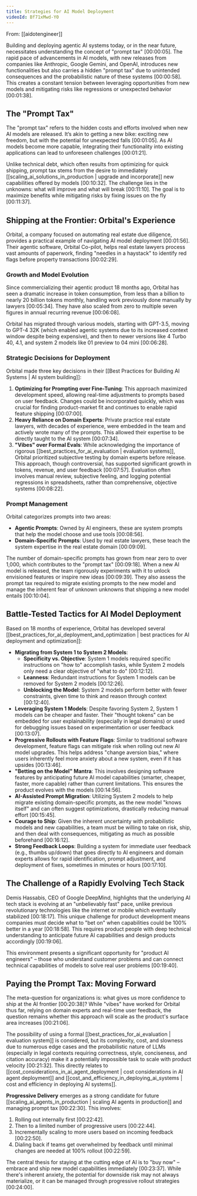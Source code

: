 ```yaml
---
title: Strategies for AI Model Deployment
videoId: Bf71xMwd-Y0
---
```


From: [[aidotengineer]] <br/> 

Building and deploying agentic AI systems today, or in the near future, necessitates understanding the concept of "prompt tax" <a class="yt-timestamp" data-t="00:00:05">[00:00:05]</a>. The rapid pace of advancements in AI models, with new releases from companies like Anthropic, Google Gemini, and OpenAI, introduces new functionalities but also carries a hidden "prompt tax" due to unintended consequences and the probabilistic nature of these systems <a class="yt-timestamp" data-t="00:00:58">[00:00:58]</a>. This creates a constant tension between leveraging opportunities from new models and mitigating risks like regressions or unexpected behavior <a class="yt-timestamp" data-t="00:01:38">[00:01:38]</a>.

## The "Prompt Tax"

The "prompt tax" refers to the hidden costs and efforts involved when new AI models are released. It’s akin to getting a new bike: exciting new freedom, but with the potential for unexpected falls <a class="yt-timestamp" data-t="00:01:05">[00:01:05]</a>. As AI models become more capable, integrating their functionality into existing applications can lead to unforeseen challenges <a class="yt-timestamp" data-t="00:01:21">[00:01:21]</a>.

Unlike technical debt, which often results from optimizing for quick shipping, prompt tax stems from the desire to immediately [[scaling_ai_solutions_in_production | upgrade and incorporate]] new capabilities offered by models <a class="yt-timestamp" data-t="00:10:32">[00:10:32]</a>. The challenge lies in the unknowns: what will improve and what will break <a class="yt-timestamp" data-t="00:11:10">[00:11:10]</a>. The goal is to maximize benefits while mitigating risks by fixing issues on the fly <a class="yt-timestamp" data-t="00:11:37">[00:11:37]</a>.

## Shipping at the Frontier: Orbital's Experience

Orbital, a company focused on automating real estate due diligence, provides a practical example of navigating AI model deployment <a class="yt-timestamp" data-t="00:01:56">[00:01:56]</a>. Their agentic software, Orbital Co-pilot, helps real estate lawyers process vast amounts of paperwork, finding "needles in a haystack" to identify red flags before property transactions <a class="yt-timestamp" data-t="00:02:29">[00:02:29]</a>.

### Growth and Model Evolution
Since commercializing their agentic product 18 months ago, Orbital has seen a dramatic increase in token consumption, from less than a billion to nearly 20 billion tokens monthly, handling work previously done manually by lawyers <a class="yt-timestamp" data-t="00:05:34">[00:05:34]</a>. They have also scaled from zero to multiple seven figures in annual recurring revenue <a class="yt-timestamp" data-t="00:06:08">[00:06:08]</a>.

Orbital has migrated through various models, starting with GPT-3.5, moving to GPT-4 32K (which enabled agentic systems due to its increased context window despite being expensive), and then to newer versions like 4 Turbo 40, 4.1, and system 2 models like 01 preview to 04 mini <a class="yt-timestamp" data-t="00:06:28">[00:06:28]</a>.

### Strategic Decisions for Deployment
Orbital made three key decisions in their [[Best Practices for Building AI Systems | AI system building]]:
1.  **Optimizing for Prompting over Fine-Tuning**: This approach maximized development speed, allowing real-time adjustments to prompts based on user feedback. Changes could be incorporated quickly, which was crucial for finding product-market fit and continues to enable rapid feature shipping <a class="yt-timestamp" data-t="00:07:00">[00:07:00]</a>.
2.  **Heavy Reliance on Domain Experts**: Private practice real estate lawyers, with decades of experience, were embedded in the team and actively wrote many of the prompts. This allowed their expertise to be directly taught to the AI system <a class="yt-timestamp" data-t="00:07:34">[00:07:34]</a>.
3.  **"Vibes" over Formal Evals**: While acknowledging the importance of rigorous [[best_practices_for_ai_evaluation | evaluation systems]], Orbital prioritized subjective testing by domain experts before release. This approach, though controversial, has supported significant growth in tokens, revenue, and user feedback <a class="yt-timestamp" data-t="00:07:57">[00:07:57]</a>. Evaluation often involves manual review, subjective feeling, and logging potential regressions in spreadsheets, rather than comprehensive, objective systems <a class="yt-timestamp" data-t="00:08:22">[00:08:22]</a>.

### Prompt Management
Orbital categorizes prompts into two areas:
*   **Agentic Prompts**: Owned by AI engineers, these are system prompts that help the model choose and use tools <a class="yt-timestamp" data-t="00:08:56">[00:08:56]</a>.
*   **Domain-Specific Prompts**: Used by real estate lawyers, these teach the system expertise in the real estate domain <a class="yt-timestamp" data-t="00:09:09">[00:09:09]</a>.

The number of domain-specific prompts has grown from near zero to over 1,000, which contributes to the "prompt tax" <a class="yt-timestamp" data-t="00:09:18">[00:09:18]</a>. When a new AI model is released, the team rigorously experiments with it to unlock envisioned features or inspire new ideas <a class="yt-timestamp" data-t="00:09:39">[00:09:39]</a>. They also assess the prompt tax required to migrate existing prompts to the new model and manage the inherent fear of unknown unknowns that shipping a new model entails <a class="yt-timestamp" data-t="00:10:04">[00:10:04]</a>.

## Battle-Tested Tactics for AI Model Deployment

Based on 18 months of experience, Orbital has developed several [[best_practices_for_ai_deployment_and_optimization | best practices for AI deployment and optimization]]:

*   **Migrating from System 1 to System 2 Models**:
    *   **Specificity vs. Objective**: System 1 models required specific instructions on "how to" accomplish tasks, while System 2 models only need a clear objective of "what to do" <a class="yt-timestamp" data-t="00:12:12">[00:12:12]</a>.
    *   **Leanness**: Redundant instructions for System 1 models can be removed for System 2 models <a class="yt-timestamp" data-t="00:12:26">[00:12:26]</a>.
    *   **Unblocking the Model**: System 2 models perform better with fewer constraints, given time to think and reason through context <a class="yt-timestamp" data-t="00:12:40">[00:12:40]</a>.
*   **Leveraging System 1 Models**: Despite favoring System 2, System 1 models can be cheaper and faster. Their "thought tokens" can be embedded for user explainability (especially in legal domains) or used for debugging issues based on experimentation or user feedback <a class="yt-timestamp" data-t="00:13:07">[00:13:07]</a>.
*   **Progressive Rollouts with Feature Flags**: Similar to traditional software development, feature flags can mitigate risk when rolling out new AI model upgrades. This helps address "change aversion bias," where users inherently feel more anxiety about a new system, even if it has upsides <a class="yt-timestamp" data-t="00:13:46">[00:13:46]</a>.
*   **"Betting on the Model" Mantra**: This involves designing software features by anticipating future AI model capabilities (smarter, cheaper, faster, more capable) rather than current limitations. This ensures the product evolves with the models <a class="yt-timestamp" data-t="00:14:56">[00:14:56]</a>.
*   **AI-Assisted Prompt Migration**: Utilizing System 2 models to help migrate existing domain-specific prompts, as the new model "knows itself" and can often suggest optimizations, drastically reducing manual effort <a class="yt-timestamp" data-t="00:15:45">[00:15:45]</a>.
*   **Courage to Ship**: Given the inherent uncertainty with probabilistic models and new capabilities, a team must be willing to take on risk, ship, and then deal with consequences, mitigating as much as possible beforehand <a class="yt-timestamp" data-t="00:16:12">[00:16:12]</a>.
*   **Strong Feedback Loops**: Building a system for immediate user feedback (e.g., thumbs up/down) that goes directly to AI engineers and domain experts allows for rapid identification, prompt adjustment, and deployment of fixes, sometimes in minutes or hours <a class="yt-timestamp" data-t="00:17:10">[00:17:10]</a>.

## The Challenge of a Rapidly Evolving Tech Stack

Demis Hassabis, CEO of Google DeepMind, highlights that the underlying AI tech stack is evolving at an "unbelievably fast" pace, unlike previous revolutionary technologies like the internet or mobile which eventually stabilized <a class="yt-timestamp" data-t="00:18:17">[00:18:17]</a>. This unique challenge for product development means companies must decide what to "bet on" when capabilities could be 100% better in a year <a class="yt-timestamp" data-t="00:18:58">[00:18:58]</a>. This requires product people with deep technical understanding to anticipate future AI capabilities and design products accordingly <a class="yt-timestamp" data-t="00:19:06">[00:19:06]</a>.

This environment presents a significant opportunity for "product AI engineers" – those who understand customer problems and can connect technical capabilities of models to solve real user problems <a class="yt-timestamp" data-t="00:19:40">[00:19:40]</a>.

## Paying the Prompt Tax: Moving Forward

The meta-question for organizations is: what gives us more confidence to ship at the AI frontier <a class="yt-timestamp" data-t="00:20:38">[00:20:38]</a>? While "vibes" have worked for Orbital thus far, relying on domain experts and real-time user feedback, the question remains whether this approach will scale as the product's surface area increases <a class="yt-timestamp" data-t="00:21:06">[00:21:06]</a>.

The possibility of using a formal [[best_practices_for_ai_evaluation | evaluation system]] is considered, but its complexity, cost, and slowness due to numerous edge cases and the probabilistic nature of LLMs (especially in legal contexts requiring correctness, style, conciseness, and citation accuracy) make it a potentially impossible task to scale with product velocity <a class="yt-timestamp" data-t="00:21:32">[00:21:32]</a>. This directly relates to [[cost_considerations_in_ai_agent_deployment | cost considerations in AI agent deployment]] and [[cost_and_efficiency_in_deploying_ai_systems | cost and efficiency in deploying AI systems]].

**Progressive Delivery** emerges as a strong candidate for future [[scaling_ai_agents_in_production | scaling AI agents in production]] and managing prompt tax <a class="yt-timestamp" data-t="00:22:30">[00:22:30]</a>. This involves:
1.  Rolling out internally first <a class="yt-timestamp" data-t="00:22:42">[00:22:42]</a>.
2.  Then to a limited number of progressive users <a class="yt-timestamp" data-t="00:22:44">[00:22:44]</a>.
3.  Incrementally scaling to more users based on incoming feedback <a class="yt-timestamp" data-t="00:22:50">[00:22:50]</a>.
4.  Dialing back if teams get overwhelmed by feedback until minimal changes are needed at 100% rollout <a class="yt-timestamp" data-t="00:22:59">[00:22:59]</a>.

The central thesis for staying at the cutting edge of AI is to "buy now" – embrace and ship new model capabilities immediately <a class="yt-timestamp" data-t="00:23:37">[00:23:37]</a>. While there's inherent anxiety, the potential for downside risk may not always materialize, or it can be managed through progressive rollout strategies <a class="yt-timestamp" data-t="00:24:00">[00:24:00]</a>.